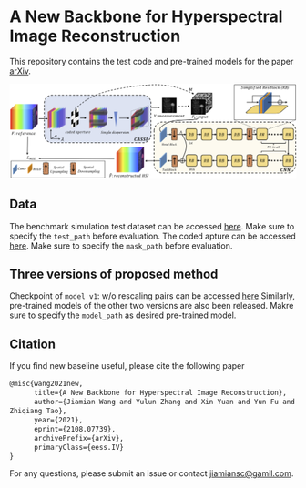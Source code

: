 # A New Backbone for Hyperspectral Image Reconstruction

This repository contains the test code and pre-trained models for the paper [arXiv](https://arxiv.org/abs/2108.07739).

![framework](https://github.com/Jiamian-Wang/HSI_baseline/blob/main/framework_v4.png) 

## Data

The benchmark simulation test dataset can be accessed [here](https://github.com/Jiamian-Wang/HSI_baseline/tree/main/Data/testing/simu). Make sure to specify the ```test_path``` before evaluation.
The coded apture can be accessed [here](https://github.com/Jiamian-Wang/HSI_baseline/tree/main/Data). Make sure to specify the ```mask_path``` before evaluation. 

## Three versions of proposed method

Checkpoint of ```model v1```: w/o rescaling pairs can be accessed [here](https://github.com/Jiamian-Wang/HSI_baseline/tree/main/models/v1)
Similarly, pre-trained models of the other two versions are also been released. 
Makre sure to specify the ```model_path``` as desired pre-trained model. 

## Citation

If you find new baseline useful, please cite the following paper

``` 
@misc{wang2021new,
      title={A New Backbone for Hyperspectral Image Reconstruction}, 
      author={Jiamian Wang and Yulun Zhang and Xin Yuan and Yun Fu and Zhiqiang Tao},
      year={2021},
      eprint={2108.07739},
      archivePrefix={arXiv},
      primaryClass={eess.IV}
}
```
For any questions, please submit an issue or contact [jiamiansc@gamil.com](jiamiansc@gamil.com). 
